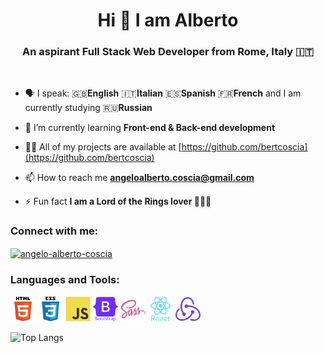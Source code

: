 <h1 align="center">Hi 👋 I am Alberto</h1>
<h3 align="center">An aspirant Full Stack Web Developer from Rome, Italy 🇮🇹</h3>
<br>

- 🗣️ I speak: 🇬🇧**English** 🇮🇹**Italian** 🇪🇸**Spanish** 🇫🇷**French** and I am currently studying 🇷🇺**Russian**

- 🌱 I’m currently learning **Front-end & Back-end development**

- 👨‍💻 All of my projects are available at [https://github.com/bertcoscia](https://github.com/bertcoscia)

- 📫 How to reach me **angeloalberto.coscia@gmail.com**

- ⚡ Fun fact **I am a Lord of the Rings lover 🧙🏼‍♂️**

<h3 align="left">Connect with me:</h3>
<p align="left">
<a href="https://linkedin.com/in/angelo-alberto-coscia" target="blank"><img align="center" src="https://raw.githubusercontent.com/rahuldkjain/github-profile-readme-generator/master/src/images/icons/Social/linked-in-alt.svg" alt="angelo-alberto-coscia" height="30" width="40" /></a>
</p>

<h3 align="left">Languages and Tools:</h3>
<p align="left">
<img src="https://raw.githubusercontent.com/devicons/devicon/master/icons/html5/html5-original-wordmark.svg" alt="html5" width="40" height="40"/>
<img src="https://raw.githubusercontent.com/devicons/devicon/master/icons/css3/css3-original-wordmark.svg" alt="css3" width="40" height="40"/>
<img src="https://raw.githubusercontent.com/devicons/devicon/master/icons/javascript/javascript-original.svg" alt="javascript" width="40" height="40"/>
<img src="https://raw.githubusercontent.com/devicons/devicon/master/icons/bootstrap/bootstrap-plain-wordmark.svg" alt="bootstrap" width="40" height="40"/>
<img src="https://raw.githubusercontent.com/devicons/devicon/master/icons/sass/sass-original.svg" alt="sass" width="40" height="40"/>
<img src="https://raw.githubusercontent.com/devicons/devicon/master/icons/react/react-original-wordmark.svg" alt="react" width="40" height="40"/>
<img src="https://raw.githubusercontent.com/devicons/devicon/master/icons/redux/redux-original.svg" alt="redux" width="40" height="40"/>
</p>

![Top Langs](https://github-readme-stats.vercel.app/api/top-langs/?username=bertcoscia&hide_progress=true)
